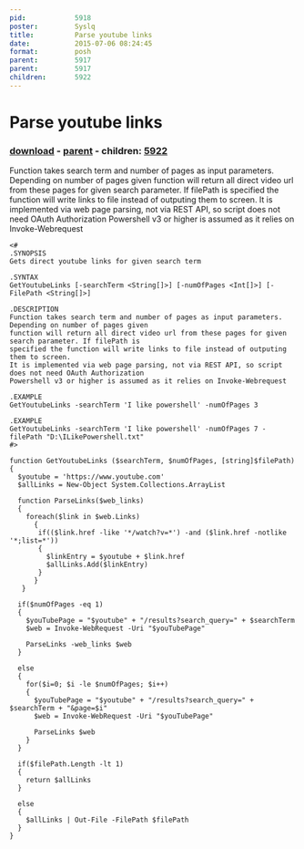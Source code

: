 ```yaml
---
pid:            5918
poster:         Syslq
title:          Parse youtube links
date:           2015-07-06 08:24:45
format:         posh
parent:         5917
parent:         5917
children:       5922
---
```


# Parse youtube links

### [download](5918.ps1) - [parent](5917.md) - children: [5922](5922.md)

Function takes search term and number of pages as input parameters. Depending on number of pages given
function will return all direct video url from these pages for given search parameter. If filePath is 
specified the function will write links to file instead of outputing them to screen.
It is implemented via web page parsing, not via REST API, so script does not need OAuth Authorization
Powershell v3 or higher is assumed as it relies on Invoke-Webrequest


```posh
<#
.SYNOPSIS
Gets direct youtube links for given search term

.SYNTAX
GetYoutubeLinks [-searchTerm <String[]>] [-numOfPages <Int[]>] [-FilePath <String[]>]

.DESCRIPTION
Function takes search term and number of pages as input parameters. Depending on number of pages given
function will return all direct video url from these pages for given search parameter. If filePath is 
specified the function will write links to file instead of outputing them to screen.
It is implemented via web page parsing, not via REST API, so script does not need OAuth Authorization
Powershell v3 or higher is assumed as it relies on Invoke-Webrequest

.EXAMPLE
GetYoutubeLinks -searchTerm 'I like powershell' -numOfPages 3

.EXAMPLE
GetYoutubeLinks -searchTerm 'I like powershell' -numOfPages 7 -filePath "D:\ILikePowershell.txt"
#>

function GetYoutubeLinks ($searchTerm, $numOfPages, [string]$filePath)
{
  $youtube = 'https://www.youtube.com'  
  $allLinks = New-Object System.Collections.ArrayList

  function ParseLinks($web_links)
  {
    foreach($link in $web.Links)
      {
       if(($link.href -like '*/watch?v=*') -and ($link.href -notlike '*;list=*'))
       {
         $linkEntry = $youtube + $link.href
         $allLinks.Add($linkEntry)  
       }      
      }
   }

  if($numOfPages -eq 1)
  {
    $youTubePage = "$youtube" + "/results?search_query=" + $searchTerm
    $web = Invoke-WebRequest -Uri "$youTubePage"
    
    ParseLinks -web_links $web  
  }

  else
  {
    for($i=0; $i -le $numOfPages; $i++)
    {
      $youTubePage = "$youtube" + "/results?search_query=" + $searchTerm + "&page=$i"
      $web = Invoke-WebRequest -Uri "$youTubePage"

      ParseLinks $web     
    }
  }
  
  if($filePath.Length -lt 1)
  {
    return $allLinks
  }

  else
  {
    $allLinks | Out-File -FilePath $filePath
  }
}
```
